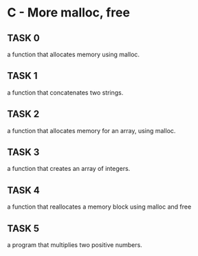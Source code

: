 # C - More malloc, free

## TASK 0
 a function that allocates memory using malloc.

## TASK 1
 a function that concatenates two strings.

## TASK 2
 a function that allocates memory for an array, using malloc.

## TASK 3
 a function that creates an array of integers.

## TASK 4
 a function that reallocates a memory block using malloc and free

## TASK 5
 a program that multiplies two positive numbers.
